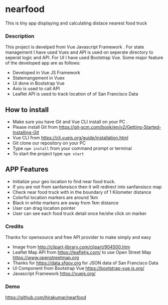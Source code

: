 # nearfood

This is tiny app displaying and calculating distace nearest food truck

### Description
This project is develped from Vue Javascript Framework . For state management I have used Vuex and API is used on seperate 
directory to seperat logic and API. For UI I have used Bootstrap Vue. Some major feature of the developed app are as follows:

* Developed in Vue JS Framework
* Statemangement in Vuex
* UI done in Bootstrap Vue
* Axio is used to call API
* Leaflet API is used to track location of of San Francisco Data

## How to install

* Make sure you have Git and Vue CLI install on your PC .
* Please install Git from https://git-scm.com/book/en/v2/Getting-Started-Installing-Git
* Vue CLI from https://cli.vuejs.org/guide/installation.html
* Git clone our repository on your PC
* Type `npm install` from your command prompt or terminal
* To start the project type `npm start`


## APP Features
* Initialize your geo location to find near food truck. 
* If you are not from sanfansisco then it will redirect into sanfansisco map
* Check near food truck with in the boundary of 1 Kilometer distance
* Colorful location markers are around 1km
* Black in white markers are away from 1km distance
* User can drag location pointer
* User can see each food truck detail once he/she click on marker

### Credits

Thanks for opensource and free API provider to make simply and easy 

* Image from http://clipart-library.com/clipart/904500.htm
* Leaflet Map API from https://leafletjs.com/ to use Open Street Map https://www.openstreetmap.org
* Thanks for https://data.sfgov.org for JSON data of San Francisco Data
* UI Component from Bootstrap Vue https://bootstrap-vue.js.org/
* Javascript Framework https://vuejs.org/

### Demo
https://github.com/hirakumar/nearfood
